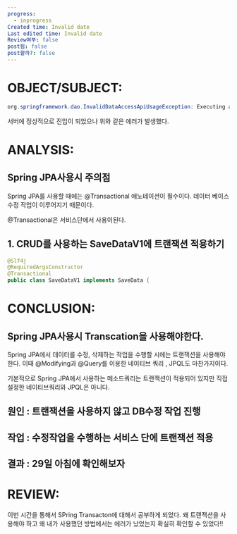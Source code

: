 ```yaml
---
progress:
  - inprogress
Created time: Invalid date
Last edited time: Invalid date
Review여부: false
post됨: false
post할까?: false
---
```

# OBJECT/SUBJECT:

```Java
org.springframework.dao.InvalidDataAccessApiUsageException: Executing an update/delete query
```

서버에 정상적으로 진입이 되었으나 위와 같은 에러가 발생했다.

# ANALYSIS:

## Spring JPA사용시 주의점

Spring JPA를 사용할 때에는 @Transactional 애노테이션이 필수이다. 데이터 베이스 수정 작업이 이루어지기 때문이다.

@Transactional은 서비스단에서 사용이된다.

  

## 1. CRUD를 사용하는 SaveDataV1에 트랜잭션 적용하기

  

```Java
@Slf4j
@RequiredArgsConstructor
@Transactional
public class SaveDataV1 implements SaveData {
```

  

# CONCLUSION:

## Spring JPA사용시 Transcation을 사용해야한다.

Spring JPA에서 데이터를 수정, 삭제하는 작업을 수행할 시에는 트랜잭션을 사용해야한다. 이때 @Modifying과 @Query를 이용한 네이티브 쿼리 , JPQL도 마찬가지이다.

기본적으로 Spring JPA에서 사용하는 메소드쿼리는 트랜잭션이 적용되어 있지만 직접 설정한 네이티브쿼리와 JPQL은 아니다.

  

  

## 원인 : 트랜잭션을 사용하지 않고 DB수정 작업 진행

  

## 작업 : 수정작업을 수행하는 서비스 단에 트랜잭션 적용

  

## 결과 : 29일 아침에 확인해보자

  

# REVIEW:

이번 시간을 통해서 SPring Transacton에 대해서 공부하게 되었다. 왜 트랜잭션을 사용해야 하고 왜 내가 사용했던 방법에서는 에러가 났었는지 확실히 확인할 수 있었다!!